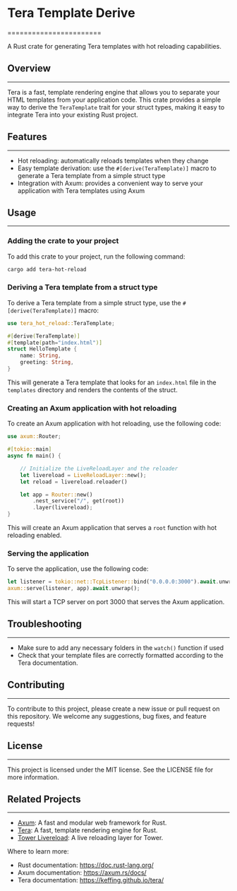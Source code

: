 # Tera Template Derive
=======================

A Rust crate for generating Tera templates with hot reloading capabilities.

## Overview
-----------

Tera is a fast, template rendering engine that allows you to separate your HTML templates from your application code. This crate provides a simple way to derive the `TeraTemplate` trait for your struct types, making it easy to integrate Tera into your existing Rust project.

## Features
------------

*   Hot reloading: automatically reloads templates when they change
*   Easy template derivation: use the `#[derive(TeraTemplate)]` macro to generate a Tera template from a simple struct type
*   Integration with Axum: provides a convenient way to serve your application with Tera templates using Axum

## Usage
-----

### Adding the crate to your project

To add this crate to your project, run the following command:

```bash
cargo add tera-hot-reload
```

### Deriving a Tera template from a struct type

To derive a Tera template from a simple struct type, use the `#[derive(TeraTemplate)]` macro:

```rust
use tera_hot_reload::TeraTemplate;

#[derive(TeraTemplate)]
#[template(path="index.html")]
struct HelloTemplate {
    name: String,
    greeting: String,
}
```

This will generate a Tera template that looks for an `index.html` file in the `templates` directory and renders the contents of the struct.

### Creating an Axum application with hot reloading

To create an Axum application with hot reloading, use the following code:

```rust
use axum::Router;

#[tokio::main]
async fn main() {

    // Initialize the LiveReloadLayer and the reloader
    let livereload = LiveReloadLayer::new();
    let reload = livereload.reloader()

    let app = Router::new()
        .nest_service("/", get(root))
        .layer(livereload);
}
```

This will create an Axum application that serves a `root` function with hot reloading enabled.

### Serving the application

To serve the application, use the following code:

```rust
let listener = tokio::net::TcpListener::bind("0.0.0.0:3000").await.unwrap();
axum::serve(listener, app).await.unwrap();
```

This will start a TCP server on port 3000 that serves the Axum application.

## Troubleshooting
------------------

*   Make sure to add any necessary folders in the `watch()` function if used
*   Check that your template files are correctly formatted according to the Tera documentation.

## Contributing
------------

To contribute to this project, please create a new issue or pull request on this repository. We welcome any suggestions, bug fixes, and feature requests!

## License
-------

This project is licensed under the MIT license. See the LICENSE file for more information.

## Related Projects
-----------------

*   [Axum](https://axum.rs/): A fast and modular web framework for Rust.
*   [Tera](https://github.com/keffing/tera): A fast, template rendering engine for Rust.
*   [Tower Livereload](https://github.com/tower-livereload/livereload): A live reloading layer for Tower.

Where to learn more:

*   Rust documentation: <https://doc.rust-lang.org/>
*   Axum documentation: <https://axum.rs/docs/>
*   Tera documentation: <https://keffing.github.io/tera/>